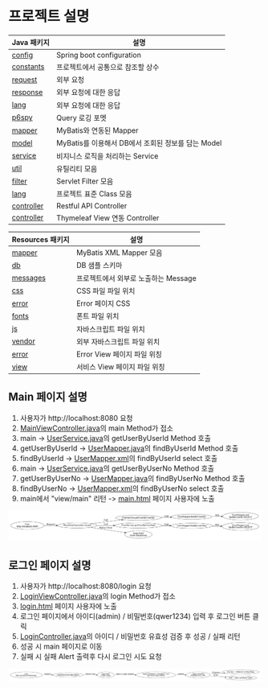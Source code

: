 # 프로젝트 설명

| Java 패키지                                                       | 설명                                  |
|----------------------------------------------------------------|-------------------------------------|
| [config](src/main/java/com/silvercall/config)                  | Spring boot configuration           |
| [constants](src/main/java/com/silvercall/constants)            | 프로젝트에서 공통으로 참조할 상수                  |
| [request](src/main/java/com/silvercall/dto/request)            | 외부 요청                               |
| [response](src/main/java/com/silvercall/dto/response)          | 외부 요청에 대한 응답                        |
| [lang](src/main/java/com/silvercall/lang)                      | 외부 요청에 대한 응답                        |
| [p6spy](src/main/java/com/silvercall/p6spy)                    | Query 로깅 포멧                         |
| [mapper](src/main/java/com/silvercall/persistence/mapper)      | MyBatis와 연동된 Mapper                 |
| [model](src/main/java/com/silvercall/persistence/model)        | MyBatis를 이용해서 DB에서 조회된 정보를 담는 Model |
| [service](src/main/java/com/silvercall/service)                | 비지니스 로직을 처리하는 Service               |
| [util](src/main/java/com/silvercall/util)                      | 유틸리티 모음                             |
| [filter](src/main/java/com/silvercall/web/filter)              | Servlet Filter 모음                   |
| [lang](src/main/java/com/silvercall/web/lang)                  | 프로젝트 표준 Class 모음                    |
| [controller](src/main/java/com/silvercall/web/rest/controller) | Restful API Controller              |
| [controller](src/main/java/com/silvercall/web/view/controller) | Thymeleaf View 연동 Controller        |

| Resources 패키지                                                  | 설명                      |
|----------------------------------------------------------------|-------------------------|
| [mapper](src/main/resources/com/silvercall/persistence/mapper) | MyBatis XML Mapper 모음   |
| [db](src/main/resources/db)                                    | DB 샘플 스키마               |
| [messages](src/main/resources/messages)                        | 프로젝트에서 외부로 노출하는 Message |
| [css](src/main/resources/static/css)                           | CSS 파일 파일 위치            |
| [error](src/main/resources/static/error)                       | Error 페이지 CSS           |
| [fonts](src/main/resources/static/fonts)                       | 폰트 파일 위치                |
| [js](src/main/resources/static/js)                             | 자바스크립트 파일 위치            |
| [vendor](src/main/resources/static/vendor)                     | 외부 자바스크립트 파일 위치         |
| [error](src/main/resources/templates/error)                    | Error View 페이지 파일 위칭    |
| [view](src/main/resources/templates/view)                      | 서비스 View 페이지 파일 위칭      |

## Main 페이지 설명
1. 사용자가 http://localhost:8080 요청
2. [MainViewController.java](src/main/java/com/silvercall/web/view/controller/MainViewController.java)의 main Method가 접소
3. main -> [UserService.java](src/main/java/com/silvercall/service/UserService.java)의 getUserByUserId Method 호출 
4. getUserByUserId -> [UserMapper.java](src/main/java/com/silvercall/persistence/mapper/UserMapper.java)의 findByUserId Method 호출 
5. findByUserId -> [UserMapper.xml](src/main/resources/com/silvercall/persistence/mapper/UserMapper.xml)의 findByUserId select 호출 
6. main -> [UserService.java](src/main/java/com/silvercall/service/UserService.java)의 getUserByUserNo Method 호출 
7. getUserByUserNo -> [UserMapper.java](src/main/java/com/silvercall/persistence/mapper/UserMapper.java)의 findByUserNo Method 호출 
8. findByUserNo -> [UserMapper.xml](src/main/resources/com/silvercall/persistence/mapper/UserMapper.xml)의 findByUserNo select 호출 
9. main에서 "view/main" 리턴 -> [main.html](src/main/resources/templates/view/main.html) 페이지 사용자에 노출

![main.png](doc/main.png)

## 로그인 페이지 설명
1. 사용자가 http://localhost:8080/login 요청
2. [LoginViewController.java](src/main/java/com/silvercall/web/view/controller/LoginViewController.java)의 login Method가 접소
3. [login.html](src/main/resources/templates/view/login.html) 페이지 사용자에 노출
4. 로그인 페이지에서 아이디(admin) / 비밀번호(qwer1234) 입력 후 로그인 버튼 클릭
5. [LoginController.java](src/main/java/com/silvercall/web/rest/controller/LoginController.java)의 아이디 / 비밀번호 유효성 검증 후 성공 / 실패 리턴
6. 성공 시 main 페이지로 이동
7. 실패 시 실패 Alert 출력후 다시 로그인 시도 요청

![login.png](doc/login.png)